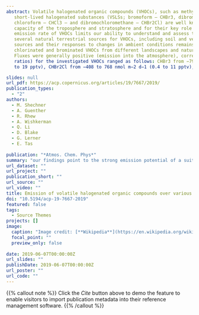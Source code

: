 ```yaml
---
abstract: Volatile halogenated organic compounds (VHOCs), such as methyl halides (CH3X; X is Br, Cl and I) and very 
   short-lived halogenated substances (VSLSs; bromoform – CHBr3, dibromomethane – CH2Br2, bromodichloromethane – CHBrCl2, trichloroethylene – C2HCl3,
   chloroform – CHCl3 – and dibromochloromethane – CHBr2Cl) are well known for their significant influence on ozone concentrations and oxidation 
   capacity of the troposphere and stratosphere and for their key role in aerosol formation. Insufficient characterization of the sources and the 
   emission rate of VHOCs limits our ability to understand and assess their impact in both the troposphere and stratosphere. Over the last two decades, 
   several natural terrestrial sources for VHOCs, including soil and vegetation, have been identified, but our knowledge of emission rates from these 
   sources and their responses to changes in ambient conditions remains limited. Here we report measurements of the mixing ratios and fluxes of several 
   chlorinated and brominated VHOCs from different landscapes and natural and agricultural vegetated sites at the Dead Sea during different seasons. 
   Fluxes were generally positive (emission into the atmosphere), corresponding to elevated mixing ratios, but were highly variable. Fluxes (and mixing 
   ratios) for the investigated VHOCs ranged as follows: CHBr3 from −79 to 187 nmol m−2 d−1 (1.9 to 22.6 pptv), CH2Br2 from −55 to 71 nmol m−2 d−1 (0.7 
   to 19 pptv), CHBr2Cl from −408 to 768 nmol m−2 d−1 (0.4 to 11 pptv), CHBrCl2 from −29 to 45 nmol m−2 d−1 (0.5 to 9.6 pptv), CHCl3 from −577 to 883 nmol m−2 d−1 (15 to 57 pptv), C2HCl3 from −74 to 884 nmol m−2 d−1 (0.4 to 11 pptv), methyl chloride (CH3Cl) from -5300 to 10,800 nmol m−2 d−1 (530 to 730 pptv), methyl bromide (CH3Br) from −111 to 118 nmol m−2 d−1 (7.5 to 14 pptv) and methyl iodide (CH3I) from −25 to 17 nmol m−2 d−1 (0.4 to 2.8 pptv). Taking into account statistical uncertainties, the coastal sites (particularly those where soil is mixed with salt deposits) were identified as sources of all VHOCs, but this was not statistically significant for CHCl3. Further away from the coastal area, the bare soil sites were sources for CHBrCl2, CHBr2Cl, CHCl3, and probably also for CH2Br2 and CH3I, and the agricultural sites were sources for CHBr3, CHBr2Cl and CHBrCl2. In contrast to previous reports, we also observed emissions of brominated trihalomethanes, with net molar fluxes ordered as follows: CHBr2Cl > CHCl3 > CHBr3 > CHBrCl2 and lowest positive flux incidence for CHCl3 among all trihalomethanes; this finding can be explained by the soil's enrichment with Br. Correlation analysis, in agreement with recent studies, indicated common controls for the emission of CHBr2Cl and CHBrCl2 and likely also for CHBr3. There were no indications for correlation of the brominated trihalomethanes with CHCl3. Also in line with previous reports, we observed elevated emissions of CHCl3 and C2HCl3 from mixtures of soil and different salt-deposited structures; the flux correlations between these compounds and methyl halides (particularly CH3I) suggested that at least CH3I is also emitted via similar mechanisms or is subjected to similar controls. Overall, our results indicate elevated emission of VHOCs from bare soil under semiarid conditions. Along with other recent studies, our findings point to the strong emission potential of a suite of VHOCs from saline soils and salt lakes and call for additional studies of emission rates and mechanisms of VHOCs from saline soils and salt lakes.

slides: null
url_pdf: https://acp.copernicus.org/articles/19/7667/2019/ 
publication_types:
  - "2"
authors:
  - M. Shechner
  - A. Guenther
  - R. Rhew
  - A. Wishkerman
  - Q. Li
  - D. Blake
  - G. Lerner
  - E. Tas
  
publication: "*Atmos. Chem. Phys*"
summary: "our findings point to the strong emission potential of a suite of VHOCs from saline soils and salt lakes and call for additional studies of emission rates and mechanisms of VHOCs from saline soils and salt lakes. "
url_dataset: ""
url_project: ""
publication_short: ""
url_source: ""
url_video: ""
title: Emission of volatile halogenated organic compounds over various Dead Sea landscapes
doi: "10.5194/acp-19-7667-2019"
featured: false
tags:
  - Source Themes
projects: []
image:
  caption: "Image credit: [**Wikipedia**](https://en.wikipedia.org/wiki/Dead_Sea#/media/File:Dead_Sea,_Jordanian_Shore.jpg)"
  focal_point: ""
  preview_only: false  
  
date: 2019-06-07T00:00:00Z  
url_slides: ""
publishDate: 2019-06-07T00:00:00Z
url_poster: ""
url_code: ""
---
```


{{% callout note %}}
Click the *Cite* button above to demo the feature to enable visitors to import publication metadata into their reference management software.
{{% /callout %}}
